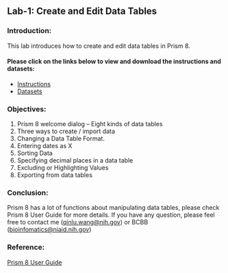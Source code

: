 ## Lab-1: Create and Edit Data Tables

### Introduction:
This lab introduces how to create and edit data tables in Prism 8. 

#### Please click on the links below to view and download the instructions and datasets: 
- [Instructions](https://nih.sharepoint.com/:b:/s/GRP-NIAID-BioInformatics/SSS/ESUvIzCNvSdGhaRMAcIGfwoBjCrlDleVKNLwUHA8HT9KyQ?e=6M0aiq)
- [Datasets](https://nih.sharepoint.com/:u:/s/GRP-NIAID-BioInformatics/SSS/EcSazH_C5JFJqg5NCmldW5QB9filRt6eemLcoWSd1ILo0Q?e=BueBG6)

### Objectives:
1.  Prism 8 welcome dialog – Eight kinds of data tables
2.  Three ways to create / import data
3.	Changing a Data Table Format. 
4.	Entering dates as X
5.	Sorting Data
6.	Specifying decimal places in a data table
7.	Excluding or Highlighting Values
8.	Exporting from data tables

### Conclusion:
Prism 8 has a lot of functions about manipulating data tables, please check Prism 8 User Guide for more details. If you have any question, please feel free to contact me (qinlu.wang@nih.gov) or BCBB (bioinfomatics@niaid.nih.gov) 

### Reference:
[Prism 8 User Guide](https://www.graphpad.com/guides/prism/8/user-guide/index.htm)
